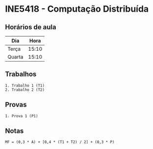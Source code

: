 # INE5418 - Computação Distribuída

## Horários de aula

| Dia     | Hora  |
|---------|-------|
| Terça   | 15:10 |
| Quarta  | 15:10 |

## Trabalhos
    1. Trabalho 1 (T1)
    2. Trabalho 2 (T2)

## Provas
    1. Prova 1 (P1)

## Notas

```
MF = (0,3 * A) + [0,4 * (T1 + T2) / 2] + (0,3 * P)
```